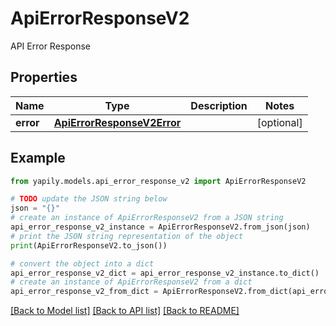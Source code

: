 # ApiErrorResponseV2

API Error Response

## Properties

Name | Type | Description | Notes
------------ | ------------- | ------------- | -------------
**error** | [**ApiErrorResponseV2Error**](ApiErrorResponseV2Error.md) |  | [optional] 

## Example

```python
from yapily.models.api_error_response_v2 import ApiErrorResponseV2

# TODO update the JSON string below
json = "{}"
# create an instance of ApiErrorResponseV2 from a JSON string
api_error_response_v2_instance = ApiErrorResponseV2.from_json(json)
# print the JSON string representation of the object
print(ApiErrorResponseV2.to_json())

# convert the object into a dict
api_error_response_v2_dict = api_error_response_v2_instance.to_dict()
# create an instance of ApiErrorResponseV2 from a dict
api_error_response_v2_from_dict = ApiErrorResponseV2.from_dict(api_error_response_v2_dict)
```
[[Back to Model list]](../README.md#documentation-for-models) [[Back to API list]](../README.md#documentation-for-api-endpoints) [[Back to README]](../README.md)



